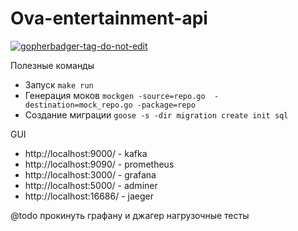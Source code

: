 # Ova-entertainment-api
<a href='https://github.com/jpoles1/gopherbadger' target='_blank'>![gopherbadger-tag-do-not-edit](https://img.shields.io/badge/Go%20Coverage-81%25-brightgreen.svg?longCache=true&style=flat)</a>

Полезные команды
* Запуск `make run`
* Генерация моков `mockgen -source=repo.go  -destination=mock_repo.go -package=repo`
* Создание миграции `goose -s -dir migration create init sql`

GUI
* http://localhost:9000/ - kafka
* http://localhost:9090/ - prometheus
* http://localhost:3000/ - grafana
* http://localhost:5000/ - adminer
* http://localhost:16686/ - jaeger

@todo
прокинуть графану и джагер
нагрузочные тесты


